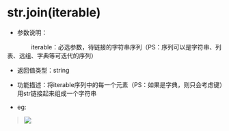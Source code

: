 # str.join(iterable)

- 参数说明：

&emsp;&emsp;&emsp;&emsp;iterable：必选参数，待链接的字符串序列（PS：序列可以是字符串、列表、远组、字典等可迭代的序列）

- 返回值类型：string

- 功能描述：将iterable序列中的每一个元素（PS：如果是字典，则只会考虑键）用str链接起来组成一个字符串

- eg:

>![](http://ww1.sinaimg.cn/mw690/70cc3cccgw1erj1i3lusfj20dj04jjrf.jpg)